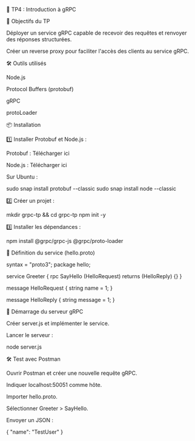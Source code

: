 🎯 TP4 : Introduction à gRPC

📌 Objectifs du TP

Déployer un service gRPC capable de recevoir des requêtes et renvoyer des réponses structurées.

Créer un reverse proxy pour faciliter l'accès des clients au service gRPC.

🛠 Outils utilisés

Node.js

Protocol Buffers (protobuf)

gRPC

protoLoader

📦 Installation

1️⃣ Installer Protobuf et Node.js :

Protobuf : Télécharger ici

Node.js : Télécharger ici

Sur Ubuntu :

sudo snap install protobuf --classic
sudo snap install node --classic

2️⃣ Créer un projet :

mkdir grpc-tp && cd grpc-tp
npm init -y

3️⃣ Installer les dépendances :

npm install @grpc/grpc-js @grpc/proto-loader

📜 Définition du service (hello.proto)

syntax = "proto3";
package hello;

service Greeter {
  rpc SayHello (HelloRequest) returns (HelloReply) {}
}

message HelloRequest {
  string name = 1;
}

message HelloReply {
  string message = 1;
}

🚀 Démarrage du serveur gRPC

Créer server.js et implémenter le service.

Lancer le serveur :

node server.js

🛠 Test avec Postman

Ouvrir Postman et créer une nouvelle requête gRPC.

Indiquer localhost:50051 comme hôte.

Importer hello.proto.

Sélectionner Greeter > SayHello.

Envoyer un JSON :

{ "name": "TestUser" }


